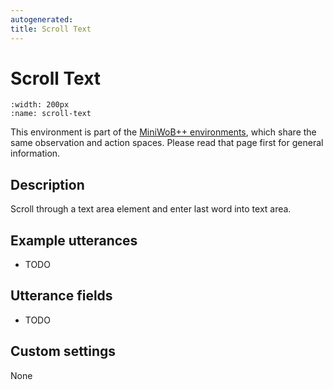 ```yaml
---
autogenerated:
title: Scroll Text
---
```


# Scroll Text

```{figure} ../../_static/videos/miniwob/scroll-text.gif 
:width: 200px
:name: scroll-text
```

This environment is part of the <a href='..'>MiniWoB++ environments</a>, which share the same observation and action spaces. Please read that page first for general information.

## Description

Scroll through a text area element and enter last word into text area.

## Example utterances

* TODO

## Utterance fields

* TODO

## Custom settings

None
